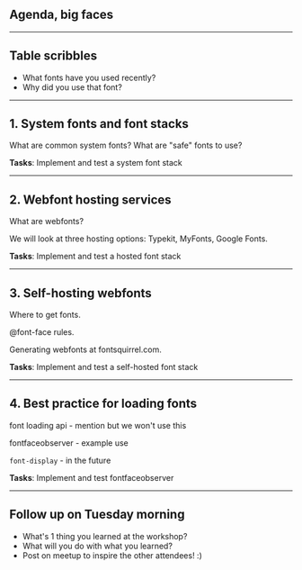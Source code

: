 ## Agenda, big faces

---

## Table scribbles

* What fonts have you used recently?
* Why did you use that font?

---

## 1. System fonts and font stacks

What are common system fonts? What are "safe" fonts to use?

**Tasks**: Implement and test a system font stack

---

## 2. Webfont hosting services

What are webfonts?

We will look at three hosting options: Typekit, MyFonts, Google Fonts.

**Tasks**: Implement and test a hosted font stack

---

## 3. Self-hosting webfonts

Where to get fonts.

@font-face rules.

Generating webfonts at fontsquirrel.com.

**Tasks**: Implement and test a self-hosted font stack

---

## 4. Best practice for loading fonts

font loading api - mention but we won't use this

fontfaceobserver - example use

`font-display` - in the future

**Tasks**: Implement and test fontfaceobserver

---

## Follow up on Tuesday morning

* What's 1 thing you learned at the workshop?
* What will you do with what you learned?
* Post on meetup to inspire the other attendees! :)
